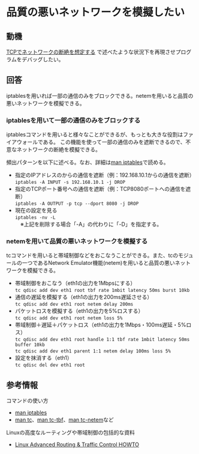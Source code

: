 # 品質の悪いネットワークを模擬したい

## 動機
[TCPでネットワークの断絶を想定する](network_problem.md) で述べたような状況下を再現させプログラムをデバッグしたい。

## 回答
iptablesを用いれば一部の通信のみをブロックできる。netemを用いると品質の悪いネットワークを模擬できる。

### iptablesを用いて一部の通信のみをブロックする
iptablesコマンドを用いると様々なことができるが、もっとも大きな役割はファイアウォールである。
この機能を使って一部の通信のみを遮断できるので、不意なネットワークの断絶を模擬できる。

頻出パターンを以下に述べる。なお、詳細は[man iptables](https://linuxjm.osdn.jp/html/iptables/man8/iptables.8.html)で読める。
- 指定のIPアドレスのからの通信を遮断（例：192.168.10.1からの通信を遮断）  
  ```iptables -A INPUT -s 192.168.10.1 -j DROP```
- 指定のTCPポート番号への通信を遮断（例：TCP8080ポートへの通信を遮断）  
  ```iptables -A OUTPUT -p tcp --dport 8080 -j DROP```
- 現在の設定を見る  
  ```iptables -nv -L```  
　※上記を削除する場合「-A」の代わりに「-D」を指定する。

### netemを用いて品質の悪いネットワークを模擬する
tcコマンドを用いると帯域制御などをおこなうことができる。また、tcのモジュールの一つであるNetwork Emulator機能(netem)を用いると品質の悪いネットワークを模擬できる。

- 帯域制御をおこなう（eth1の出力を1Mbpsにする）  
  ``` tc qdisc add dev eth1 root tbf rate 1mbit latency 50ms burst 10kb ```
- 通信の遅延を模擬する（eth1の出力を200ms遅延させる）  
  ```tc qdisc add dev eth1 root netem delay 200ms```
- パケットロスを模擬する（eth1の出力を5%ロスする）  
  ```tc qdisc add dev eth1 root netem loss 5%```
- 帯域制御＋遅延＋パケットロス（eth1の出力を1Mbps・100ms遅延・5%ロス）  
  ```tc qdisc add dev eth1 root handle 1:1 tbf rate 1mbit latency 50ms buffer 10kb```  
  ```tc qdisc add dev eth1 parent 1:1 netem delay 100ms loss 5%```
- 設定を抹消する（eth1）  
  ```tc qdisc del dev eth1 root```
	
## 参考情報
コマンドの使い方
- [man iptables](https://linuxjm.osdn.jp/html/iptables/man8/iptables.8.html)
- [man tc](http://man7.org/linux/man-pages/man8/tc.8.html)、[man tc-tbf](http://man7.org/linux/man-pages/man8/tc-tbf.8.html)、[man tc-netem](http://man7.org/linux/man-pages/man8/tc-netem.8.html)など

Linuxの高度なルーティングや帯域制御の包括的な資料
- [Linux Advanced Routing & Traffic Control HOWTO](http://archive.linux.or.jp/JF/JFdocs/Adv-Routing-HOWTO/index.html)
